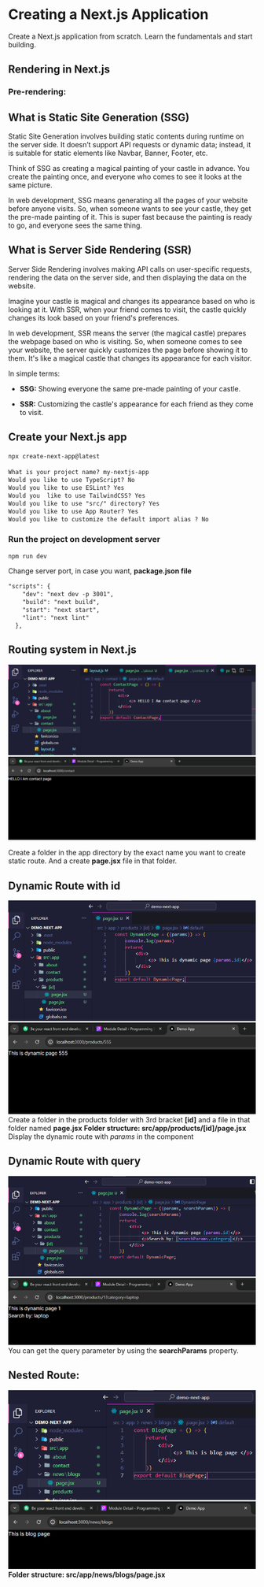 # Creating a Next.js Application

Create a Next.js application from scratch. Learn the fundamentals and start building.

## Rendering in Next.js

### Pre-rendering:

## What is Static Site Generation (SSG)

Static Site Generation involves building static contents during runtime on the server side. It doesn’t support API requests or dynamic data; instead, it is suitable for static elements like Navbar, Banner, Footer, etc.

Think of SSG as creating a magical painting of your castle in advance. You create the painting once, and everyone who comes to see it looks at the same picture.

In web development, SSG means generating all the pages of your website before anyone visits. So, when someone wants to see your castle, they get the pre-made painting of it. This is super fast because the painting is ready to go, and everyone sees the same thing.

## What is Server Side Rendering (SSR)

Server Side Rendering involves making API calls on user-specific requests, rendering the data on the server side, and then displaying the data on the website.

Imagine your castle is magical and changes its appearance based on who is looking at it. With SSR, when your friend comes to visit, the castle quickly changes its look based on your friend's preferences.

In web development, SSR means the server (the magical castle) prepares the webpage based on who is visiting. So, when someone comes to see your website, the server quickly customizes the page before showing it to them. It's like a magical castle that changes its appearance for each visitor.

In simple terms:

- **SSG:** Showing everyone the same pre-made painting of your castle.
  
- **SSR:** Customizing the castle's appearance for each friend as they come to visit.

## Create your Next.js app
```
npx create-next-app@latest

What is your project name? my-nextjs-app
Would you like to use TypeScript? No
Would you like to use ESLint? Yes
Would you  like to use TailwindCSS? Yes
Would you like to use "src/" directory? Yes
Would you like to use App Router? Yes
Would you like to customize the default import alias ? No
```

### Run the project on development server
```
npm run dev
```

Change server port, in case you want, **package.json file**

```
"scripts": {
    "dev": "next dev -p 3001",
    "build": "next build",
    "start": "next start",
    "lint": "next lint"
  },
```

## Routing system in Next.js

![Route image one](https://raw.githubusercontent.com/justJubair/get-started-with-next.js/main/src/assets/route01.png)
![Route image two](https://raw.githubusercontent.com/justJubair/get-started-with-next.js/main/src/assets/route02.png)

Create a folder in the app directory by the exact name you want to create static route. And a create **page.jsx** file in that folder.

## Dynamic Route with id
![Route image Three](https://raw.githubusercontent.com/justJubair/get-started-with-next.js/main/src/assets/route03.png)
![Route image Four](https://raw.githubusercontent.com/justJubair/get-started-with-next.js/main/src/assets/route04.png)
Create a folder in the products folder with 3rd bracket **[id]** and a file in that folder named **page.jsx**
**Folder structure: src/app/products/[id]/page.jsx**
Display the dynamic route with *params* in the component

## Dynamic Route with query
![Route image Five](https://raw.githubusercontent.com/justJubair/get-started-with-next.js/main/src/assets/route05.png)
![Route image six](https://raw.githubusercontent.com/justJubair/get-started-with-next.js/main/src/assets/route06.png)
You can get the query parameter by using the **searchParams** property.


## Nested Route:
![Route image Seven](https://raw.githubusercontent.com/justJubair/get-started-with-next.js/main/src/assets/route07.png)
![Route image Eight](https://raw.githubusercontent.com/justJubair/get-started-with-next.js/main/src/assets/route08.png)
**Folder structure: src/app/news/blogs/page.jsx**

